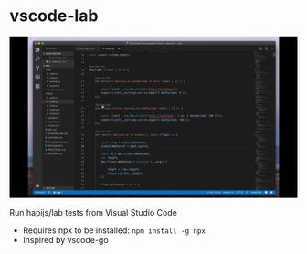 # vscode-lab

![Gif demo](vscode-lab-gif.gif "vscode-lab")

Run hapijs/lab tests from Visual Studio Code

- Requires npx to be installed: `npm install -g npx`
- Inspired by vscode-go


